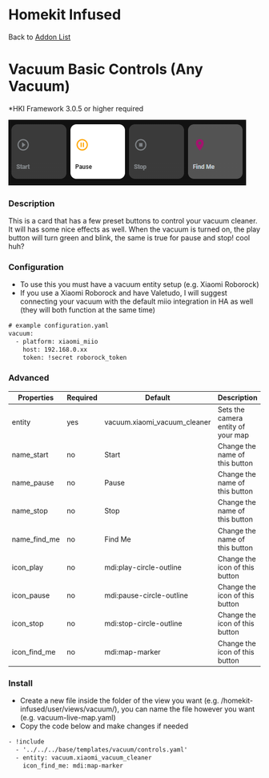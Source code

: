 # Homekit Infused

Back to [Addon List](../addon_list.md)

# Vacuum Basic Controls (Any Vacuum)
*HKI Framework 3.0.5 or higher required

![Homekit Infused](../images/vacuum-controls-preset.png)

### Description
This is a card that has a few preset buttons to control your vacuum cleaner. It will has some nice effects as well. When the vacuum is turned on, the play button will turn green and blink, the same is true for pause and stop! cool huh?

### Configuration
- To use this you must have a vacuum entity setup (e.g. Xiaomi Roborock)
- If you use a Xiaomi Roborock and have Valetudo, I will suggest connecting your vacuum with the default miio integration in HA as well (they will both function at the same time)
```
# example configuration.yaml
vacuum:
  - platform: xiaomi_miio
    host: 192.168.0.xx
    token: !secret roborock_token
```

### Advanced

| Properties | Required | Default | Description |
|----------------------------------|-------------|----------------------------------|----------------------------------------------------------------------------------------------------------------------------------------------------------------------|
| entity | yes | vacuum.xiaomi_vacuum_cleaner | Sets the camera entity of your map |
| name_start | no | Start | Change the name of this button |
| name_pause | no | Pause | Change the name of this button |
| name_stop | no | Stop | Change the name of this button |
| name_find_me | no | Find Me | Change the name of this button |
| icon_play | no | mdi:play-circle-outline | Change the icon of this button |
| icon_pause | no | mdi:pause-circle-outline | Change the icon of this button |
| icon_stop | no | mdi:stop-circle-outline | Change the icon of this button |
| icon_find_me | no | mdi:map-marker | Change the icon of this button |

### Install
- Create a new file inside the folder of the view you want (e.g. /homekit-infused/user/views/vacuum/), you can name the file however you want (e.g. vacuum-live-map.yaml)
- Copy the code below and make changes if needed

```
- !include
  - '../../../base/templates/vacuum/controls.yaml'
  - entity: vacuum.xiaomi_vacuum_cleaner
    icon_find_me: mdi:map-marker
```
